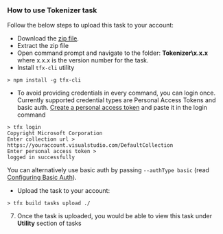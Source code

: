 ### How to use **Tokenizer** task

Follow the below steps to upload this task to your account:

* Download the [zip file](https://github.com/UCrypton/VSOTasks/archive/master.zip).
* Extract the zip file
* Open command prompt and navigate to the folder: **Tokenizer\x.x.x** where x.x.x is the version number for the task.
* Install ```tfx-cli``` utility
```
> npm install -g tfx-cli
```
* To avoid providing credentials in every command, you can login once. Currently supported credential types are Personal Access Tokens and basic auth. [Create a personal access token](http://roadtoalm.com/2015/07/22/using-personal-access-tokens-to-access-visual-studio-online) and paste it in the login command
```
> tfx login
Copyright Microsoft Corporation
Enter collection url > https://youraccount.visualstudio.com/DefaultCollection
Enter personal access token >
logged in successfully
```
You can alternatively use basic auth by passing ```--authType basic``` (read [Configuring Basic Auth](https://github.com/Microsoft/tfs-cli/blob/master/docs/configureBasicAuth.md)).
* Upload the task to your account:
```
> tfx build tasks upload ./
```
7. Once the task is uploaded, you would be able to view this task under **Utility** section of tasks 
